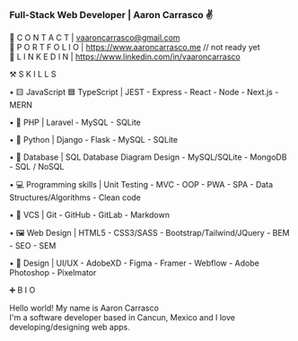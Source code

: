 ### Full-Stack Web Developer | Aaron Carrasco ✌️

🔴 C O N T A C T | vaaroncarrasco@gmail.com <br>
🔴 P O R T F O L I O | https://www.aaroncarrasco.me // not ready yet <br>
🔴 L I N K E D I N | https://www.linkedin.com/in/vaaroncarrasco


⚒️ S K I L L S

•  🟨  JavaScript  🟦 TypeScript |  JEST - Express - React - Node - Next.js - MERN

•  🐘 PHP | Laravel - MySQL - SQLite

• 🐍 Python | Django - Flask - MySQL - SQLite

• 💾 Database | SQL Database Diagram Design  - MySQL/SQLite - MongoDB - SQL / NoSQL

• 💻 Programming skills | Unit Testing - MVC - OOP - PWA - SPA - Data Structures/Algorithms - Clean code

• 📂 VCS | Git - GitHub - GitLab - Markdown

• 🖼️ Web Design | HTML5 - CSS3/SASS - Bootstrap/Tailwind/JQuery - BEM - SEO - SEM

• 🎨 Design | UI/UX - AdobeXD - Figma - Framer - Webflow - Adobe Photoshop - Pixelmator


➕ B I O

Hello world! My name is Aaron Carrasco <br>
I'm a software developer based in Cancun, Mexico and I love developing/designing web apps.
